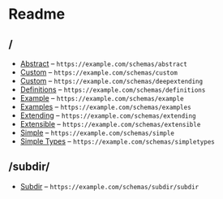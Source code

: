 

 # Readme



## /

* [Abstract](./abstract.schema.md) – `https://example.com/schemas/abstract`
* [Custom](./custom.schema.md) – `https://example.com/schemas/custom`
* [Custom](./deepextending.schema.md) – `https://example.com/schemas/deepextending`
* [Definitions](./definitions.schema.md) – `https://example.com/schemas/definitions`
* [Example](./example.schema.md) – `https://example.com/schemas/example`
* [Examples](./examples.schema.md) – `https://example.com/schemas/examples`
* [Extending](./extending.schema.md) – `https://example.com/schemas/extending`
* [Extensible](./extensible.schema.md) – `https://example.com/schemas/extensible`
* [Simple](./simple.schema.md) – `https://example.com/schemas/simple`
* [Simple Types](./simpletypes.schema.md) – `https://example.com/schemas/simpletypes`

## /subdir/

* [Subdir](./subdir/subdir.schema.md) – `https://example.com/schemas/subdir/subdir`
